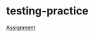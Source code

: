 # testing-practice
[Assignment](https://www.theodinproject.com/lessons/node-path-javascript-testing-practice)
